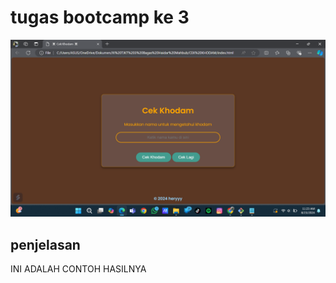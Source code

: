 # tugas bootcamp ke 3

![Alt text](ss.png?raw=true "gambar")

## penjelasan
INI ADALAH CONTOH HASILNYA